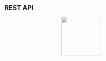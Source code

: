 ## REST API

<div id="header" align="center">
  <img src="https://stepik.org/media/cache/images/courses/119770/cover_1OQa7x2/5bf23dd9d25c7930768fac5958e8a514.png" width="130"/>
</div>

